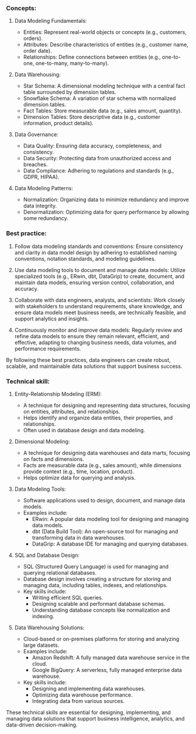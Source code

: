 ### Concepts: ###
1. Data Modeling Fundamentals:
    - Entities: Represent real-world objects or concepts (e.g., customers, orders).
    - Attributes: Describe characteristics of entities (e.g., customer name, order date).
    - Relationships: Define connections between entities (e.g., one-to-one, one-to-many, many-to-many).

2. Data Warehousing:
    - Star Schema: A dimensional modeling technique with a central fact table surrounded by dimension tables.
    - Snowflake Schema: A variation of star schema with normalized dimension tables.
    - Fact Tables: Store measurable data (e.g., sales amount, quantity).
    - Dimension Tables: Store descriptive data (e.g., customer information, product details).

3. Data Governance:
    - Data Quality: Ensuring data accuracy, completeness, and consistency.
    - Data Security: Protecting data from unauthorized access and breaches.
    - Data Compliance: Adhering to regulations and standards (e.g., GDPR, HIPAA).

4. Data Modeling Patterns:
    - Normalization: Organizing data to minimize redundancy and improve data integrity.
    - Denormalization: Optimizing data for query performance by allowing some redundancy.

### Best practice: ###

1. Follow data modeling standards and conventions: Ensure consistency and clarity in data model design by adhering to established naming conventions, notation standards, and modeling guidelines.

2. Use data modeling tools to document and manage data models: Utilize specialized tools (e.g., ERwin, dbt, DataGrip) to create, document, and maintain data models, ensuring version control, collaboration, and accuracy.

3. Collaborate with data engineers, analysts, and scientists: Work closely with stakeholders to understand requirements, share knowledge, and ensure data models meet business needs, are technically feasible, and support analytics and insights.

4. Continuously monitor and improve data models: Regularly review and refine data models to ensure they remain relevant, efficient, and effective, adapting to changing business needs, data volumes, and performance requirements.

By following these best practices, data engineers can create robust, scalable, and maintainable data solutions that support business success.

### Technical skill: ###

1. Entity-Relationship Modeling (ERM):
    - A technique for designing and representing data structures, focusing on entities, attributes, and relationships.
    - Helps identify and organize data entities, their properties, and relationships.
    - Often used in database design and data modeling.

2. Dimensional Modeling:
    - A technique for designing data warehouses and data marts, focusing on facts and dimensions.
    - Facts are measurable data (e.g., sales amount), while dimensions provide context (e.g., time, location, product).
    - Helps optimize data for querying and analysis.

3. Data Modeling Tools:
    - Software applications used to design, document, and manage data models.
    - Examples include:
        - ERwin: A popular data modeling tool for designing and managing data models.
        - dbt (Data Build Tool): An open-source tool for managing and transforming data in data warehouses.
        - DataGrip: A database IDE for managing and querying databases.

4. SQL and Database Design:
    - SQL (Structured Query Language) is used for managing and querying relational databases.
    - Database design involves creating a structure for storing and managing data, including tables, indexes, and relationships.
    - Key skills include:
        - Writing efficient SQL queries.
        - Designing scalable and performant database schemas.
        - Understanding database concepts like normalization and indexing.

5. Data Warehousing Solutions:
    - Cloud-based or on-premises platforms for storing and analyzing large datasets.
    - Examples include:
        - Amazon Redshift: A fully managed data warehouse service in the cloud.
        - Google BigQuery: A serverless, fully managed enterprise data warehouse.
    - Key skills include:
        - Designing and implementing data warehouses.
        - Optimizing data warehouse performance.
        - Integrating data from various sources.

These technical skills are essential for designing, implementing, and managing data solutions that support business intelligence, analytics, and data-driven decision-making.
